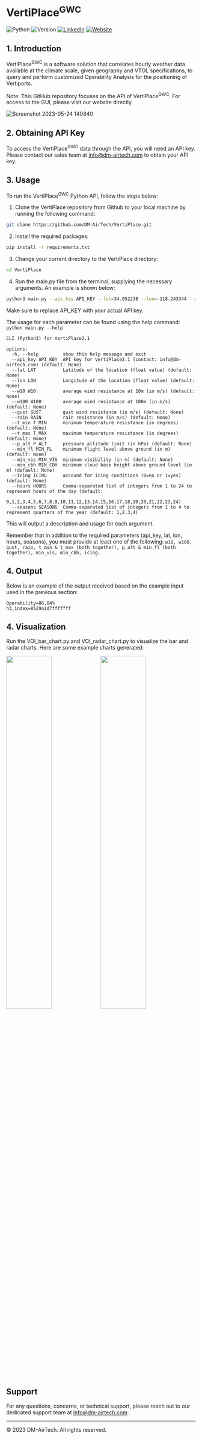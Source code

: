 # VertiPlace<sup>GWC</sup>

![Python](https://img.shields.io/badge/Python-3-blue)
![Version](https://img.shields.io/badge/Version-2.1-blue)
[![LinkedIn](https://img.shields.io/badge/LinkedIn-0077B5?style=flat&logo=linkedin&logoColor=white)](https://uk.linkedin.com/company/dm-airtech)
[![Website](https://img.shields.io/website?up_message=online&url=https%3A%2F%2Fwww.dm-airtech.com/)](https://www.dm-airtech.com/)

## 1. Introduction
VertiPlace<sup>GWC</sup> is a software solution that correlates hourly weather data available at the climate scale, given geography and VTOL specifications, to query and perform customized Operability Analysis for the positioning of Vertiports.

Note: This GitHub repository focuses on the API of VertiPlace<sup>GWC</sup>. For access to the GUI, please visit our website directly.

![Screenshot 2023-05-24 140840](https://github.com/DM-AirTech/VertiPlace/assets/40840002/cbe33e91-6687-45ce-b7e6-52e404c624c7)


## 2. Obtaining API Key

To access the VertiPlace<sup>GWC</sup> data through the API, you will need an API key. Please contact our sales team at info@dm-airtech.com to obtain your API key.

## 3. Usage

To run the VertiPlace<sup>GWC</sup> Python API, follow the steps below:

1. Clone the VertiPlace repository from Github to your local machine by running the following command:
```bash
git clone https://github.com/DM-AirTech/VertiPlace.git
```
2. Install the required packages:

```bash
pip install -r requirements.txt
```
3. Change your current directory to the VertiPlace directory:
```bash
cd VertiPlace
```
4. Run the main.py file from the terminal, supplying the necessary arguments. An example is shown below:
```bash
python3 main.py --api_key API_KEY --lat=34.052238 --lon=-118.243344 --gust=10.3 --t_min=-6.7 --t_max=42 --rain=25 --hours=12 --seasons=1     
```
Make sure to replace API_KEY with your actual API key.

The usage for each parameter can be found using the help command:
`python main.py --help`
```
CLI (Python3) for VertiPlace2.1

options:
  -h, --help         show this help message and exit
  --api_key API_KEY  API key for VertiPlace2.1 (contact: info@dm-airtech.com) (default: None)
  --lat LAT          Latitude of the location (float value) (default: None)
  --lon LON          Longitude of the location (float value) (default: None)
  --w10 W10          average wind resistance at 10m (in m/s) (default: None)
  --w100 W100        average wind resistance at 100m (in m/s) (default: None)
  --gust GUST        gust wind resistance (in m/s) (default: None)
  --rain RAIN        rain resistance (in m/s) (default: None)
  --t_min T_MIN      minimum temperature resistance (in degrees) (default: None)
  --t_max T_MAX      maximum temperature resistance (in degrees) (default: None)
  --p_alt P_ALT      pressure altitude limit (in hPa) (default: None)
  --min_fl MIN_FL    minimum flight level above ground (in m) (default: None)
  --min_vis MIN_VIS  minimum visibility (in m) (default: None)
  --min_cbh MIN_CBH  minimum cloud base height above ground level (in m) (default: None)
  --icing ICING      accound for icing conditions (0=no or 1=yes) (default: None)
  --hours HOURS      Comma-separated list of integers from 1 to 24 to represent hours of the day (default:
                     0,1,2,3,4,5,6,7,8,9,10,11,12,13,14,15,16,17,18,19,20,21,22,23,24)
  --seasons SEASONS  Comma-separated list of integers from 1 to 4 to represent quarters of the year (default: 1,2,3,4)
```
This will output a description and usage for each argument.

Remember that in addition to the required parameters (api_key, lat, lon, hours, seasons), you must provide at least one of the following: `w10, w100, gust, rain, t_min & t_max (both together), p_alt & min_fl (both together), min_vis, min_cbh, icing.`

## 4. Output
Below is an example of the output received based on the example input used in the previous section:
```
Operability=86.04%
h3_index=8529a1d7fffffff
```
## 4. Visualization
Run the VOI_bar_chart.py and VOI_radar_chart.py to visualize the bar and radar charts.
Here are some example charts generated:

<p float="left">
  <img src="https://github.com/DM-AirTech/VertiPlace/assets/40840002/ec73b9d4-29dc-46e9-8cf7-8a40acd7bd60" width="49%" />
  <img src="https://github.com/DM-AirTech/VertiPlace/assets/40840002/21d6d8fa-e2cc-4faa-89d1-a773d36c8cce" width="49%" /> 
</p>




## Support

For any questions, concerns, or technical support, please reach out to our dedicated support team at info@dm-airtech.com. 

---

© 2023 DM-AirTech. All rights reserved.
